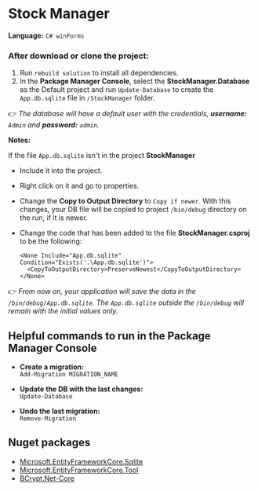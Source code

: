 # Stock Manager

**Language:** `C# winForms`

### After download or clone the project:
1) Run `rebuild solution` to install all dependencies.
2) In the **Package Manager Console**, select the **StockManager.Database** as the Default project and run `Update-Database` to create the `App.db.sqlite` file in `/StockManager` folder.

👉 *The database will have a default user with the credentials, **username:** `Admin` and **password:** `admin`.*

**Notes:**

If the file `App.db.sqlite` isn't in the project **StockManager**

*  Include it into the project.
*  Right click on it and go to properties.
*  Change the **Copy to Output Directory** to `Copy if newer`. With this changes, your DB file will be copied to project `/bin/debug` directory on the run, if it is newer.
*  Change the code that has been added to the file **StockManager.csproj** to be the following:

    ````
    <None Include="App.db.sqlite" Condition="Exists('.\App.db.sqlite')">
      <CopyToOutputDirectory>PreserveNewest</CopyToOutputDirectory>
    </None>
    ````

👉 *From now on, your application will save the data in the `/bin/debug/App.db.sqlite`. The `App.db.sqlite` outside the `/bin/debug` will remain with the initial values only.*

## Helpful commands to run in the Package Manager Console
* **Create a migration:** <br/>
  `Add-Migration MIGRATION_NAME`

* **Update the DB with the last changes:** <br/>
  `Update-Database`

* **Undo the last migration:** <br/>
  `Remove-Migration`

## Nuget packages
* [Microsoft.EntityFrameworkCore.Sqlite](https://www.nuget.org/packages/Microsoft.EntityFrameworkCore.Sqlite)
* [Microsoft.EntityFrameworkCore.Tool](https://www.nuget.org/packages/Microsoft.EntityFrameworkCore.Tools)
* [BCrypt.Net-Core](https://www.nuget.org/packages/BCrypt.Net-Core)
